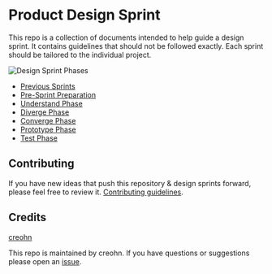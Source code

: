 # Product Design Sprint

This repo is a collection of documents intended to help guide a design sprint.
It contains guidelines that should not be followed exactly.
Each sprint should be tailored to the individual project.

![Design Sprint Phases](/images/phases.png?raw=true "Design Sprint Phases")

* [Previous Sprints](Previous-Sprints)
* [Pre-Sprint Preparation](0-Pre-Sprint)
* [Understand Phase](1-Understand)
* [Diverge Phase](2-Diverge)
* [Converge Phase](3-Converge)
* [Prototype Phase](4-Prototype)
* [Test Phase](5-Test)




## Contributing

If you have new ideas that push this repository & design sprints forward, please
feel free to review it. [Contributing guidelines](CONTRIBUTING.md).

## Credits

[creohn](https://creohn.de)

This repo is maintained by creohn.
If you have questions or suggestions please open an
[issue](https://github.com/creohn/design-sprint/issues).
